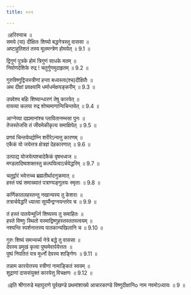 ```yaml
---
title: ००९

---
```

॥हरिरुवाच ॥  
समये (या) दीक्षितः शिष्यो बद्धनेत्रस्तु वाससा ॥  
अष्टाहुतिशतं तस्य मूलमन्त्रेण होमयेत् ॥ 9.1 ॥  
  
द्विगुणं पुत्रके होमं त्रिगुणं साधके मतम् ॥  
निर्वाणदेशिके रुद्र ! चतुर्गुणमुदाहृतम् ॥ 9.2 ॥  
  
गुरुविष्णुद्विजस्त्रीणां हन्ता बध्यस्त्व(श्च)दीक्षितैः ॥  
अथ दीक्षां प्रवक्ष्यामि धर्माधर्मक्षयङ्करीम् ॥ 9.3 ॥  
  
उपवेश्य बहिः शिष्यान्धारणं तेषु कारयेत् ॥  
वायव्या कलया रुद्र शोष्यमाणान्विचिन्तयेत् ॥ 9.4 ॥  
  
आग्नेय्या दह्यमानांश्च प्लावितानम्भसा पुनः ॥  
तेजस्तेजसि तं जीवमेकीकृत्य समाक्षिपेत् ॥ 9.5 ॥  
  
प्रणवं चिन्तयेव्द्योम्नि शरीरेऽन्यत्तु कारणम् ॥  
एकैकं यो जयेत्तत्र क्षेत्रज्ञं देहकारणात् ॥ 9.6 ॥  
  
उत्पाद्य योजयेत्पश्चादेकैकं वृषभध्वज ॥  
मण्डलादिष्वशक्तस्तु कल्पयित्वाऽर्चयेद्धरिम् ॥ 9.7 ॥  
  
चतुर्द्वारं भवेत्तच्च ब्रह्मतीर्थादनुक्रमात् ॥  
हस्तं पद्मं समाख्यातं पत्राण्यङ्गुलयः स्मृताः ॥ 9.8 ॥  
  
कर्णिकातलहस्तन्तु नखान्यस्य तु केशराः ॥  
तत्रार्चयेद्धरिं ध्यात्वा सूर्य्येन्द्वग्नयन्तरेव च ॥ 9.9 ॥  
  
तं हस्तं पातयेन्मूर्ध्नि शिष्यस्य तु समाहितः ॥  
हस्ते विष्णुः स्थितो यस्माद्विष्णुहस्तस्ततस्त्वयम् ॥  
नश्यन्ति स्पर्शनात्तस्य पातकान्यखिलानि च ॥ 9.10 ॥  
  
गुरुः शिष्यं समभ्यर्च्य नेत्रे बद्धे तु वाससा ॥  
देवस्य प्रमुखं कृत्वा पुष्पमेवार्पयेत्ततः ॥  
पुष्पं निपतितं यत्र मूर्ध्नो देवस्य शार्ङ्गिणः ॥ 9.11 ॥  
  
तन्नाम कारयेत्तस्य स्त्रीणां नामाङ्कितं स्वयम् ॥  
शूद्राणां दाससंयुक्तं कारयेत्तु विचक्षणः ॥ 9.12 ॥  
  
॥इति श्रीगारुडे महापुराणे पूर्वखण्डे प्रथमांशाख्ये आचारकाण्डे विष्णुदीक्षानिo नाम नवमोऽध्यायः ॥ 9 ॥